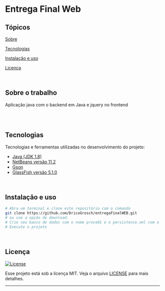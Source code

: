 # Entrega Final Web

## Tópicos 

[Sobre](#sobre)

[Tecnologias](#tecnologias)

[Instalação e uso](#instalação-e-uso)

[Licença](#licença)

<br>

## Sobre o trabalho

Aplicação java com o backend em Java e jquery no frontend

<br>

<br>

## Tecnologias

Tecnologias e ferramentas utilizadas no desenvolvimento do projeto:

- [Java (JDK 1.8)](https://www.java.com/pt-BR/)
- [NetBeans versão 11.2](https://nextjs.org/)
- [Gson](https://www.typescriptlang.org/)
- [GlassFish versão 5.1.0](https://styled-components.com/)

<br>

## Instalação e uso

```bash
# Abra um terminal e clone este repositório com o comando
git clone https://github.com/DricoGrosch/entregaFinalWEB.git
# ou use a opção de download.
# Crie seu banco de dados com o nome prova01 e o persistence.xml com o nome Trabalho1PU
# Execute o projeto
```

<br>


## Licença
<a href="https://opensource.org/licenses/MIT">
    <img alt="License" src="https://img.shields.io/badge/license-MIT-6E40C9?style=flat-square">
</a>

<br>

Esse projeto está sob a licença MIT. Veja o arquivo [LICENSE](/LICENSE) para mais detalhes.

---